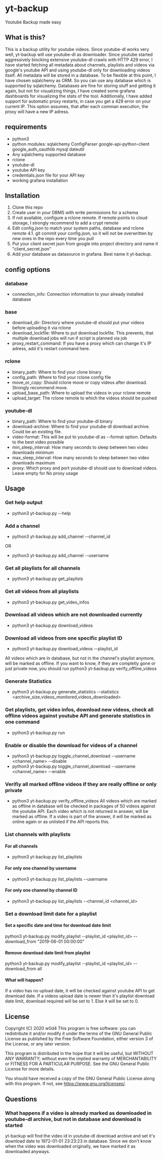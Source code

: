 # yt-backup
Youtube Backup made easy

## What is this?
This is a backup utility for youtube videos. Since youtube-dl works very well, yt-backup will use youtube-dl as downloader.
Since youtube started aggressively blocking extensive youtube-dl crawls with HTTP 429 error, I have started fetching all metadata about channels, playlists and videos via google's youtube API and using youtube-dl only for downloading videos itself.
All metadata will be stored in a database. To be flexible at this point, I have chosen sqlalchemy as ORM. So you can use any database which is supported by sqlalchemy.
Databases are fine for storing stuff and getting it again, but not for visualizing things, I have created some grafana dashboards for visualizing the stats of the tool.
Additionally, I have added support for automatic proxy restarts, in case you get a 429 error on your current IP. This option assumes, that after each comman execution, the proxy will have a new IP adress.

## requirements
- python3
- python modules: sqlalchemy ConfigParser google-api-python-client google_auth_oauthlib mysql dateutil
- Any sqlalchemy supported database
- rclone
- youtube-dl
- youtube API key
- credentials.json file for your API key
- working grafana installation

## Installation
1. Clone this repo
2. Create user in your DBMS with write permissions for a schema
3. If not available, configure a rclone remote. If remote points to cloud storage, I strongly recommend to add a crypt remote
4. Edit config.json to match your system paths, database and rclone remote
4.1. git commit your config.json, so it will not be overwritten by new ones in the repo every time you pull
5. Put your client secret json from google into project directory and name it "client_secret.json"
6. Add your database as datasource in grafana. Best name it yt-backup.

## config options
### database
- connection_info: Connection information to your already installed database

### base
- download_dir: Directory where youtube-dl should put your videos before uploading it via rclone
- download_lockfile: Where to put download lockfile. This prevents, that multiple download jobs will run if script is planned via job
- proxy_restart_command: If you have a proxy which can change it's IP adress, add it's restart command here.

### rclone
- binary_path: Where to find your clone binary
- config_path: Where to find your rclone config file
- move_or_copy: Should rclone move or copy videos after download. Strongly recommend move.
- upload_base_path: Where to upload the videos in your rclone remote
- upload_target: The rclone remote to which the videos should be pushed

### youtube-dl
- binary_path: Where to find your youtube-dl binary
- download-archive: Where to find your youtube-dl download archive. Could be an existing file.
- video-format: This will be put to youtube-dl as --format option. Defaults to the best video possible
- min_sleep_interval: How many seconds to sleep between two video downloads minimum
- max_sleep_interval: How many seconds to sleep between two video downloads maximum
- proxy: Which proxy and port youtube-dl should use to download videos. Leave empty for No proxy usage

## Usage
### Get help output
- python3 yt-backup.py --help

### Add a channel
- python3 yt-backup.py add_channel --channel_id <youtube-channel-id>
  
OR

- python3 yt-backup.py add_channel --username <youtube-user-id>

### Get all playlists for all channels
- python3 yt-backup.py get_playlists

### Get all videos from all playlists
- python3 yt-backup.py get_video_infos

### Download all videos which are not downloaded currently
- python3 yt-backup.py download_videos

### Download all videos from one specific playlist ID
- python3 yt-backup.py download_videos --playlist_id

All videos which are in database, but not in the channel's playlist anymore, will be marked as offline.
If you want to know, if they are completly gone or just private now, you should run python3 yt-backup.py verify_offline_videos

### Generate Statistics
- python3 yt-backup.py generate_statistics --statistics <archive_size,videos_monitored,videos_downloaded>

### Get playlists, get video infos, download new videos, check all offline videos against youtube API and generate statistics in one command
- python3 yt-backup.py run

### Enable or disable the download for videos of a channel
- python3 yt-backup.py toggle_channel_download --username <channel_name> --disable
- python3 yt-backup.py toggle_channel_download --username <channel_name> --enable

### Verifiy all marked offline videos if they are really offline or only private
- python3 yt-backup.py verify_offline_videos
All videos which are marked as offline in database will be checked in packages of 50 videos against the youtube API. Each video which is not returned in answer, will be marked as offline. If a video is part of the answer, it will be marked as online again or as unlisted if the API reports this.

### List channels with playlists
#### For all channels
- python3 yt-backup.py list_playlists
#### For only one channel by username
- python3 yt-backup.py list_playlists --username <channel name from DB>
#### For only one channel by channel ID
- python3 yt-backup.py list_playlists --channel_id <channel_id>

### Set a download limit date for a playlist
#### Set a specific date and time for download date limit
python3 yt-backup.py modify_playlist --playlist_id <playlist_id> --download_from "2019-06-01 00:00:00"
#### Remove download date limit from playlist
python3 yt-backup.py modify_playlist --playlist_id <playlist_id> --download_from all
#### What will happen?
If a video has no upload date, it will be checked against youtube API to get download date.
If a videos upload date is newer than it's playlist download date limit, download required will be set to 1. Else it will be set to 0.



## License
Copyright (C) 2020  w0d4
This program is free software: you can redistribute it and/or modify
it under the terms of the GNU General Public License as published by
the Free Software Foundation, either version 3 of the License, or
any later version.

This program is distributed in the hope that it will be useful,
but WITHOUT ANY WARRANTY; without even the implied warranty of
MERCHANTABILITY or FITNESS FOR A PARTICULAR PURPOSE.  See the
GNU General Public License for more details.

You should have received a copy of the GNU General Public License
along with this program.  If not, see <https://www.gnu.org/licenses/>.

## Questions
### What happens if a video is already marked as downloaded in youtube-dl archive, but not in database and download is started
yt-backup will find the video id in youtube-dl download archive and set it's download date to 1972-01-01 23:23:23 in database. Since we don't know when the video was downloaded originally, we have marked it as downloaded anyways.
